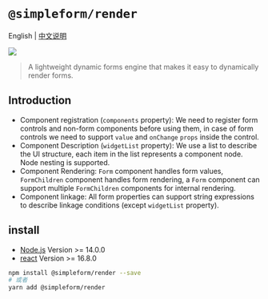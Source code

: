 # `@simpleform/render`

English | [中文说明](./README_CN.md)

[![](https://img.shields.io/badge/version-4.1.18-green)](https://www.npmjs.com/package/@simpleform/render)

> A lightweight dynamic forms engine that makes it easy to dynamically render forms.

## Introduction
- Component registration (`components` property): We need to register form controls and non-form components before using them, in case of form controls we need to support `value` and `onChange` `props` inside the control.
- Component Description (`widgetList` property): We use a list to describe the UI structure, each item in the list represents a component node. Node nesting is supported.
- Component Rendering: `Form` component handles form values, `FormChildren` component handles form rendering, a `Form` component can support multiple `FormChildren` components for internal rendering.
- Component linkage: All form properties can support string expressions to describe linkage conditions (except `widgetList` property).

## install
- [Node.js](https://nodejs.org/en/) Version >= 14.0.0
- [react](https://react.docschina.org/) Version >= 16.8.0
```bash
npm install @simpleform/render --save
# 或者
yarn add @simpleform/render
```
